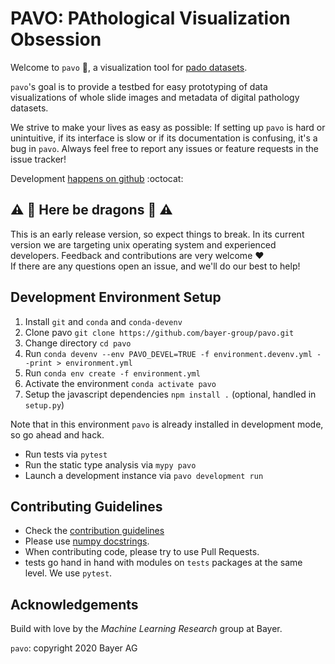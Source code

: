 # PAVO: PAthological Visualization Obsession

Welcome to `pavo` :wave:, a visualization tool for
[pado datasets](https://github.com/bayer-group/pado).

`pavo`'s goal is to provide a testbed for easy prototyping of data
visualizations of whole slide images and metadata of digital pathology datasets.

We strive to make your lives as easy as possible: If setting up
`pavo` is hard or unintuitive, if its interface is slow or if its
documentation is confusing, it's a bug in `pavo`.
Always feel free to report any issues or feature requests in the issue tracker!

Development
[happens on github](https://github.com/bayer-group/pavo)
:octocat:


## :warning: :dragon: Here be dragons :dragon: :warning:

This is an early release version, so expect things to break. In its current
version we are targeting unix operating system and experienced developers.
Feedback and contributions are very welcome :heart: <br>
If there are any questions open an issue, and we'll do our best to help!


## Development Environment Setup

1. Install `git` and `conda` and `conda-devenv`
2. Clone pavo `git clone https://github.com/bayer-group/pavo.git`
3. Change directory `cd pavo`
4. Run `conda devenv --env PAVO_DEVEL=TRUE -f environment.devenv.yml --print > environment.yml`
5. Run `conda env create -f environment.yml`
6. Activate the environment `conda activate pavo`
7. Setup the javascript dependencies `npm install .` (optional, handled in `setup.py`)

Note that in this environment `pavo` is already installed in
development mode, so go ahead and hack.

- Run tests via `pytest`
- Run the static type analysis via `mypy pavo`
- Launch a development instance via `pavo development run`


## Contributing Guidelines

- Check the [contribution guidelines](CONTRIBUTING.md)
- Please use [numpy docstrings](https://numpydoc.readthedocs.io/en/latest/format.html#docstring-standard).
- When contributing code, please try to use Pull Requests.
- tests go hand in hand with modules on ```tests``` packages at the same level. We use ```pytest```.


## Acknowledgements

Build with love by the _Machine Learning Research_ group at Bayer.

`pavo`: copyright 2020 Bayer AG
